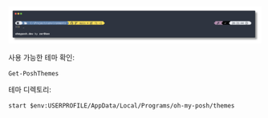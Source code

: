 ![](n0rd.png)

사용 가능한 테마 확인:
```pwsh
Get-PoshThemes
```

테마 디렉토리:
```pwsh
start $env:USERPROFILE/AppData/Local/Programs/oh-my-posh/themes
```
